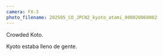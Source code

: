 ```yaml
---
camera: FX-3
photo_filename: 202505_CO_JPCN2_kyoto_atami_000020060002
---
```


Crowded Koto.

Kyoto estaba lleno de gente.


